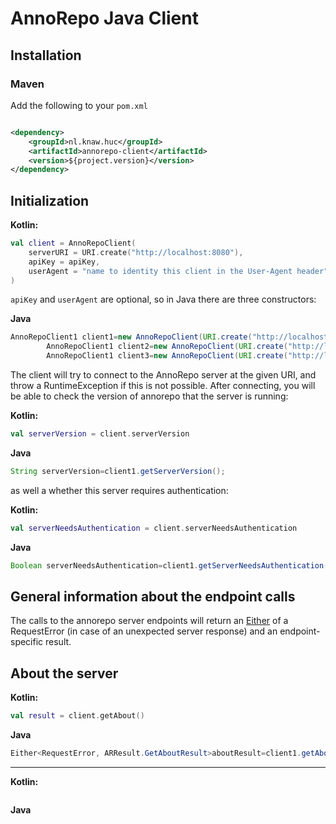 # AnnoRepo Java Client

## Installation

### Maven

Add the following to your `pom.xml`

```xml

<dependency>
    <groupId>nl.knaw.huc</groupId>
    <artifactId>annorepo-client</artifactId>
    <version>${project.version}</version>
</dependency>
```

## Initialization

**Kotlin:**

```kotlin
val client = AnnoRepoClient(
    serverURI = URI.create("http://localhost:8080"),
    apiKey = apiKey,
    userAgent = "name to identity this client in the User-Agent header"
)
```

`apiKey` and `userAgent` are optional, so in Java there are three constructors:

**Java**

```java
AnnoRepoClient1 client1=new AnnoRepoClient(URI.create("http://localhost:8080"));
        AnnoRepoClient1 client2=new AnnoRepoClient(URI.create("http://localhost:8080",apiKey));
        AnnoRepoClient1 client3=new AnnoRepoClient(URI.create("http://localhost:8080",apiKey,userAgent));
```

The client will try to connect to the AnnoRepo server at the given URI, and throw a RuntimeException if this is not
possible.
After connecting, you will be able to check the version of annorepo that the server is running:

**Kotlin:**

```kotlin
val serverVersion = client.serverVersion
```

**Java**

```java
String serverVersion=client1.getServerVersion();
```

as well a whether this server requires authentication:

**Kotlin:**

```kotlin
val serverNeedsAuthentication = client.serverNeedsAuthentication
```

**Java**

```java
Boolean serverNeedsAuthentication=client1.getServerNeedsAuthentication();
```

## General information about the endpoint calls

The calls to the annorepo server endpoints will return an
[Either](https://arrow-kt.io/docs/apidocs/arrow-core/arrow.core/-either/) of
a RequestError (in case of an unexpected server response) and
an endpoint-specific result.

## About the server

**Kotlin:**

```kotlin
val result = client.getAbout()
```

**Java**

```java
Either<RequestError, ARResult.GetAboutResult>aboutResult=client1.getAbout();
```

------

**Kotlin:**

```kotlin
```

**Java**

```java
```
